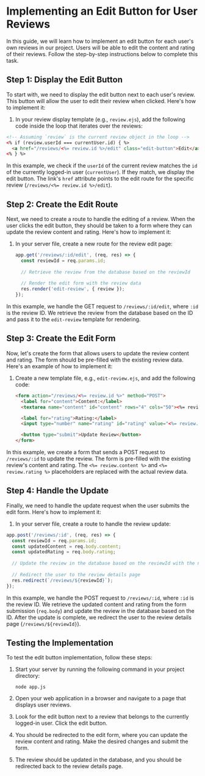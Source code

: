 # Implementing an Edit Button for User Reviews

In this guide, we will learn how to implement an edit button for each user's own reviews in our project. Users will be able to edit the content and rating of their reviews. Follow the step-by-step instructions below to complete this task.

## Step 1: Display the Edit Button
To start with, we need to display the edit button next to each user's review. This button will allow the user to edit their review when clicked. Here's how to implement it:

1. In your review display template (e.g., `review.ejs`), add the following code inside the loop that iterates over the reviews:
```html
<!-- Assuming `review` is the current review object in the loop -->
<% if (review.userId === currentUser.id) { %>
  <a href="/reviews/<%= review.id %>/edit" class="edit-button">Edit</a>
<% } %>
```

In this example, we check if the `userId` of the current review matches the `id` of the currently logged-in user (`currentUser`). If they match, we display the edit button. The link's `href` attribute points to the edit route for the specific review (`/reviews/<%= review.id %>/edit`).

## Step 2: Create the Edit Route
Next, we need to create a route to handle the editing of a review. When the user clicks the edit button, they should be taken to a form where they can update the review content and rating. Here's how to implement it:

1. In your server file, create a new route for the review edit page:
    ```javascript
    app.get('/reviews/:id/edit', (req, res) => {
      const reviewId = req.params.id;
      
      // Retrieve the review from the database based on the reviewId
      
      // Render the edit form with the review data
      res.render('edit-review', { review });
    });
    ```

In this example, we handle the GET request to `/reviews/:id/edit`, where `:id` is the review ID. We retrieve the review from the database based on the ID and pass it to the `edit-review` template for rendering.

## Step 3: Create the Edit Form
Now, let's create the form that allows users to update the review content and rating. The form should be pre-filled with the existing review data. Here's an example of how to implement it:

1. Create a new template file, e.g., `edit-review.ejs`, and add the following code:
    ```html
    <form action="/reviews/<%= review.id %>" method="POST">
      <label for="content">Content:</label>
      <textarea name="content" id="content" rows="4" cols="50"><%= review.content %></textarea>
    
      <label for="rating">Rating:</label>
      <input type="number" name="rating" id="rating" value="<%= review.rating %>" min="1" max="5">
    
      <button type="submit">Update Review</button>
    </form>
    ```

In this example, we create a form that sends a POST request to `/reviews/:id` to update the review. The form is pre-filled with the existing review's content and rating. The `<%= review.content %>` and `<%= review.rating %>` placeholders are replaced with the actual review data.

## Step 4: Handle the Update
Finally, we need to handle the update request when the user submits the edit form. Here's how to implement it:

1. In your server file, create a route to handle the review update:
```javascript
app.post('/reviews/:id', (req, res) => {
  const reviewId = req.params.id;
  const updatedContent = req.body.content;
  const updatedRating = req.body.rating;
  
  // Update the review in the database based on the reviewId with the new content and rating
  
  // Redirect the user to the review details page
  res.redirect(`/reviews/${reviewId}`);
});
```

In this example, we handle the POST request to `/reviews/:id`, where `:id` is the review ID. We retrieve the updated content and rating from the form submission (`req.body`) and update the review in the database based on the ID. After the update is complete, we redirect the user to the review details page (`/reviews/${reviewId}`).

## Testing the Implementation
To test the edit button implementation, follow these steps:

1. Start your server by running the following command in your project directory:
    ```shell
    node app.js
    ```

2. Open your web application in a browser and navigate to a page that displays user reviews.

3. Look for the edit button next to a review that belongs to the currently logged-in user. Click the edit button.

4. You should be redirected to the edit form, where you can update the review content and rating. Make the desired changes and submit the form.

5. The review should be updated in the database, and you should be redirected back to the review details page.

